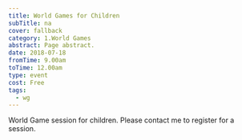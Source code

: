 ```yaml
---
title: World Games for Children
subTitle: na
cover: fallback
category: 1.World Games
abstract: Page abstract.
date: 2018-07-18
fromTime: 9.00am
toTime: 12.00am
type: event
cost: Free
tags:
  - wg
---
```


World Game session for children. Please contact me to register for a session.

